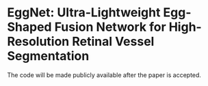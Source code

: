 # EggNet: Ultra-Lightweight Egg-Shaped Fusion Network for High-Resolution Retinal Vessel Segmentation
The code will be made publicly available after the paper is accepted.
